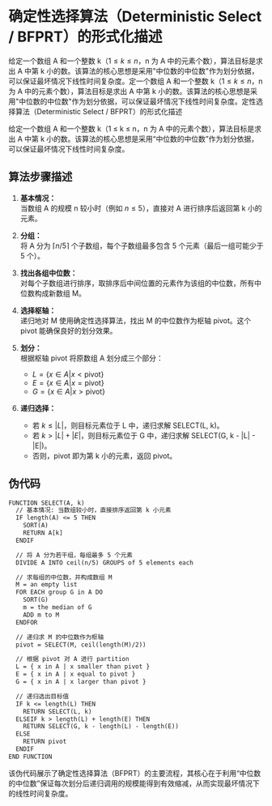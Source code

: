 # 确定性选择算法（Deterministic Select / BFPRT）的形式化描述

给定一个数组 A 和一个整数 k（$1 \leq k \leq n$，n 为 A 中的元素个数），算法目标是求出 A 中第 k 小的数。该算法的核心思想是采用"中位数的中位数"作为划分依据，可以保证最坏情况下线性时间复杂度。定一个数组 A 和一个整数 k（$1 \leq k \leq n$，n 为 A 中的元素个数），算法目标是求出 A 中第 k 小的数。该算法的核心思想是采用"中位数的中位数"作为划分依据，可以保证最坏情况下线性时间复杂度。定性选择算法（Deterministic Select / BFPRT）的形式化描述

给定一个数组 A 和一个整数 k（1 ≤ k ≤ n，n 为 A 中的元素个数），算法目标是求出 A 中第 k 小的数。该算法的核心思想是采用“中位数的中位数”作为划分依据，可以保证最坏情况下线性时间复杂度。

## 算法步骤描述

1. **基本情况：**  
   当数组 A 的规模 n 较小时（例如 $n \leq 5$），直接对 A 进行排序后返回第 k 小的元素。

2. **分组：**  
   将 A 分为 $\lceil n/5 \rceil$ 个子数组，每个子数组最多包含 5 个元素（最后一组可能少于 5 个）。

3. **找出各组中位数：**  
   对每个子数组进行排序，取排序后中间位置的元素作为该组的中位数，所有中位数构成新数组 M。

4. **选择枢轴：**  
   递归地对 M 使用确定性选择算法，找出 M 的中位数作为枢轴 pivot。这个 pivot 能确保良好的划分效果。

5. **划分：**  
   根据枢轴 pivot 将原数组 A 划分成三个部分：  
   - $L = \{ x \in A | x < \text{pivot} \}$
   - $E = \{ x \in A | x = \text{pivot} \}$
   - $G = \{ x \in A | x > \text{pivot} \}$

6. **递归选择：**  
   - 若 $k \leq |L|$，则目标元素位于 L 中，递归求解 SELECT(L, k)。
   - 若 $k > |L| + |E|$，则目标元素位于 G 中，递归求解 SELECT(G, k - |L| - |E|)。
   - 否则，pivot 即为第 k 小的元素，返回 pivot。

## 伪代码

```txt
FUNCTION SELECT(A, k)
  // 基本情况: 当数组较小时，直接排序返回第 k 小元素
  IF length(A) <= 5 THEN
    SORT(A)
    RETURN A[k]
  ENDIF

  // 将 A 分为若干组，每组最多 5 个元素
  DIVIDE A INTO ceil(n/5) GROUPS of 5 elements each

  // 求每组的中位数，并构成数组 M
  M = an empty list
  FOR EACH group G in A DO
    SORT(G)
    m = the median of G
    ADD m to M
  ENDFOR

  // 递归求 M 的中位数作为枢轴
  pivot = SELECT(M, ceil(length(M)/2))

  // 根据 pivot 对 A 进行 partition
  L = { x in A | x smaller than pivot }
  E = { x in A | x equal to pivot }
  G = { x in A | x larger than pivot }

  // 递归选出目标值
  IF k <= length(L) THEN
    RETURN SELECT(L, k)
  ELSEIF k > length(L) + length(E) THEN
    RETURN SELECT(G, k - length(L) - length(E))
  ELSE
    RETURN pivot
  ENDIF
END FUNCTION
```

该伪代码展示了确定性选择算法（BFPRT）的主要流程，其核心在于利用“中位数的中位数”保证每次划分后递归调用的规模能得到有效缩减，从而实现最坏情况下的线性时间复杂度。